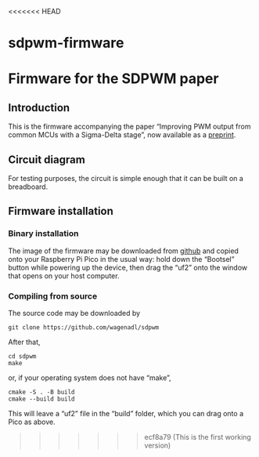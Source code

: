 <<<<<<< HEAD
# sdpwm-firmware
Firmware for the SDPWM paper
=======
## Introduction

This is the firmware accompanying the paper “Improving PWM output from
common MCUs with a Sigma-Delta stage”, now available as a
[preprint](https://danielwagenaar.net).

## Circuit diagram

For testing purposes, the circuit is simple enough that it can be built on a breadboard.

## Firmware installation

### Binary installation

The image of the firmware may be downloaded from
[github](https://github.com/wagenadl/sdpwm/releases/latest) and copied
onto your Raspberry Pi Pico in the usual way: hold down the “Bootsel”
button while powering up the device, then drag the “uf2” onto the
window that opens on your host computer.

### Compiling from source

The source code may be downloaded by

    git clone https://github.com/wagenadl/sdpwm
    
After that,

    cd sdpwm
    make
    
or, if your operating system does not have “make”, 

    cmake -S . -B build
    cmake --build build
    
This will leave a “uf2” file in the “build” folder, which you can drag
onto a Pico as above.
>>>>>>> ecf8a79 (This is the first working version)
